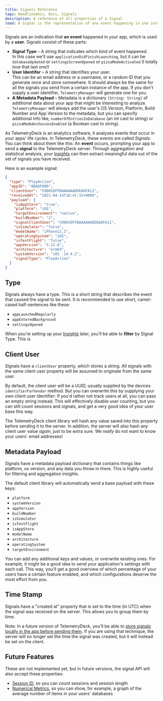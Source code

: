 ```yaml
---
title: Signals Reference
tags: Headlinedocs, Docs, Signals
description: A reference of all properties of a Signal
lead: A Signal is the representation of one event happening in one instance of your app. Here is an overview of its properties.
---
```


Signals are an indication that **an event** happened in your app, which is used by a **user**. Signals consist of these parts:

- **Signal Type** – A string that indicates which kind of event happened.<br>In this case we'll use `applicationDidFinishLaunching`, but it can be `databaseUpdated` or `settingsScreenOpened` or `pizzaModeActivated` (I totally love that last one!)
- **User Identifer** – A string that identifies your user.<br>This can be an email address or a username, or a random ID that you generate once and store somewhere. It should always be the same for all the signals you send from a certain instance of the app. If you don't supply a user identifier, `TelemetryManager` will generate one for you.
- **A Metadata Payload** – Metadata is a dictionary `[String: String]` of additional data about your app that might be interesting to analyze.<br>`TelemetryManager` will always add the user's OS Version, Platform, Build Number and App Version to the metadata, but you can specify additional info like, `numberOfEntriesInDatabase` (an int cast to string) or `pizzaModeAnchoviesEnabled` (a Boolean cast to string).

As TelemetryDeck is an analytics software, it analyzes events that occur in your apps' life cycles. In TelemetryDeck,
these events are called _Signals_. You can think about them like this: An **event** occurs, prompting your app to
send a **signal** to the TelemetryDeck server. Through aggregation and statistical analysis, your
[Insights](insights-reference.html) can then extract meaningful data out of the set of signals you have received.

Here is an example signal:

```json
{
  "type": "PlayAction",
  "appID": "8BADF00D",
  "clientUser": "C00010FFBAAAAAADDEADFA11",
  "receivedAt": "2021-04-14T16:41:15+0000",
  "payload": {
    "isAppStore": "true",
    "platform": "iOS",
    "targetEnvironment": "native",
    "buildNumber": "2",
    "signalClientUser": "C00010FFBAAAAAADDEADFA11",
    "isSimulator": "false",
    "modelName": "iPhone12,1",
    "operatingSystem": "iOS",
    "isTestFlight": "false",
    "appVersion": "3.12.0",
    "architecture": "arm64",
    "systemVersion": "iOS  14.4.2",
    "signalType": "PlayAction"
  }
}
```

## Type

Signals always have a type. This is a short string that describes the event that caused the signal to be sent. It is
recommended to use short, camel-cased half-sentences like these:

- `appLaunchedRegularly`
- `appEnteredBackground`
- `settingsOpened`

When you're setting up your [Insights](insights-reference.html) later, you'll be able to **filter** by Signal Type.
This is

## Client User

Signals have a `clientUser` property, which stores a string. All signals with the same client user property will be
assumed to originate from the same user.

By default, the client user will be a UUID, usually supplied by the devices `identifierForVendor` method. But you can
overwrite this by supplying your own client user identifier: If you'd rather not track users at all, you can pass
an empty string instead. This will effectively disable user counting, but you can still count sessions and signals,
and get a very good idea of your user base this way.

The TelemetryDeck client library will hash any value saved into this property before sending it to the server. In
addition, the server will _also_ hash any client user value _again_, just to be extra sure. We _really_ do not want to
know your users' email addresses!

## Metadata Payload

Signals have a metadata payload dictionary that contains things like platform, os version, and any data you throw in
there. This is highly useful for filtering and aggregation insights.

The default client library will automatically send a base payload with these keys:

- `platform`
- `systemVersion`
- `appVersion`
- `buildNumber`
- `isSimulator`
- `isTestFlight`
- `isAppStore`
- `modelName`
- `architecture`
- `operatingSystem`
- `targetEnvironment`

You can add any additional keys and values, or overwrite existing ones. For example, it might be a good idea to send
your application's settings with each call. This way, you'll get a good overview of which percentage of your users
have a certain feature enabled, and which configurations deserve the most effort from you.

## Time Stamp

Signals have a "created at" property that is set to the time (in UTC) when the signal was received on the server. This
allows you to group them by time.

<div class="alert alert-info" role="alert">
Note: In a future version of TelemetryDeck, you'll be able to <a href="https://github.com/TelemetryDeck/SwiftClient/issues/19">store signals locally in the app before sending them</a>.
If you are using that technique, the server will no longer set the time the signal was created, but it will instead be
set on the client.
</div>

## Future Features

These are not implemented yet, but in future versions, the signal API will also accept these properties:

- [Session ID](https://github.com/TelemetryDeck/TelemetryViewer/issues/59), so you can count sessions and session length
- [Numerical Metrics](https://github.com/TelemetryDeck/TelemetryViewer/issues/60), so you can show, for example, a graph of the average number of items in your users' databases
